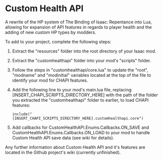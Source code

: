 # Custom Health API
A rewrite of the HP system of The Binding of Isaac: Repentance into Lua, allowing for expansion of API features in regards to player health and the adding of new custom HP types by modders.

To add to your project, complete the following steps:
1) Extract the "resources" folder into the root directory of your Isaac mod.
2) Extract the "customhealthapi" folder into your mod's "scripts" folder.
3) Follow the steps in "customhealthapi/core.lua" to update the "root", "modname" and "modinitial" variables located at the top of the file to identify your mod for CHAPI features.
4) Add the following line to your mod's main.lua file, replacing [INSERT_CHAPI_SCRIPTS_DIRECTORY_HERE] with the path of the folder you extracted the "customhealthapi" folder to earlier, to load CHAPI features:

       include("[INSERT_CHAPI_SCRIPTS_DIRECTORY_HERE].customhealthapi.core")

5) Add callbacks for CustomHealthAPI.Enums.Callbacks.ON_SAVE and CustomHealthAPI.Enums.Callbacks.ON_LOAD to your mod to handle Custom Health API save data (see wiki for details).

Any further information about Custom Health API and it's features are located in the Github project's wiki (currently unfinished).
